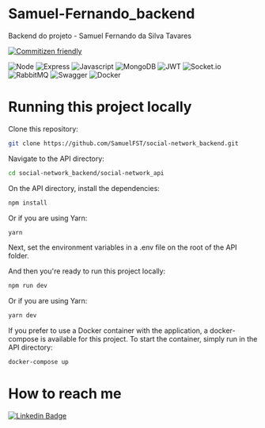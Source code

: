 # Samuel-Fernando_backend
Backend do projeto - Samuel Fernando da Silva Tavares

[![Commitizen friendly](https://img.shields.io/badge/commitizen-friendly-brightgreen.svg)](http://commitizen.github.io/cz-cli/)

![Node](https://img.shields.io/badge/Node.js-43853D?style=for-the-badge&logo=node.js&logoColor=white)
![Express](https://img.shields.io/badge/express.js-%23404d59.svg?style=for-the-badge&logo=express&logoColor=%2361DAFB)
![Javascript](https://img.shields.io/badge/JavaScript-323330?style=for-the-badge&logo=javascript&logoColor=F7DF1E)
![MongoDB](https://img.shields.io/badge/MongoDB-%234ea94b.svg?style=for-the-badge&logo=mongodb&logoColor=white)
![JWT](https://img.shields.io/badge/JWT-black?style=for-the-badge&logo=JSON%20web%20tokens)
![Socket.io](https://img.shields.io/badge/Socket.io-black?style=for-the-badge&logo=socket.io&badgeColor=010101)
![RabbitMQ](https://img.shields.io/badge/Rabbitmq-FF6600?style=for-the-badge&logo=rabbitmq&logoColor=white)
![Swagger](https://img.shields.io/badge/-Swagger-%23Clojure?style=for-the-badge&logo=swagger&logoColor=white)
![Docker](https://img.shields.io/badge/Docker-2496ED?style=for-the-badge&logo=docker&logoColor=white)

# Running this project locally

Clone this repository:

```sh
git clone https://github.com/SamuelFST/social-network_backend.git
```

Navigate to the API directory:

```sh
cd social-network_backend/social-network_api
```

On the API directory, install the dependencies:

```sh
npm install
```

Or if you are using Yarn:

```sh
yarn
```

Next, set the environment variables in a .env file on the root of the API folder.

And then you're ready to run this project locally:

```sh
npm run dev
```
Or if you are using Yarn:
```sh
yarn dev
```

If you prefer to use a Docker container with the application, a docker-compose is available for this project. To start the container, simply run in the API directory:
```sh
docker-compose up
```

# How to reach me

[![Linkedin Badge](https://img.shields.io/badge/-LinkedIn-blue?style=flat-square&logo=Linkedin&logoColor=white&link=https://www.linkedin.com/in/samuel-fernando-45b4211b1/)](https://www.linkedin.com/in/samuel-fernando2002/)
